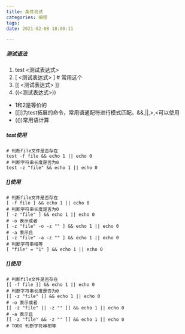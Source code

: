 ```yaml
---
title: 条件测试
categories: 编程
tags:
date: 2021-02-08 18:00:11

---
```


##### 测试语法
1. test <测试表达式>
2. [ <测试表达式> ]  # 常用这个
3. [[ <测试表达式> ]]
4. ((<测试表达式>))

- 1和2是等价的
- [[]]为test拓展的命令，常用语通配符进行模式匹配。&&,||,>,<可以使用
- (())常用语计算

##### test使用
``` shell
# 判断file文件是否存在
test -f file && echo 1 || echo 0
# 判断字符串长度是否为0
test -z "file" && echo 1 || echo 0
```
##### []使用
``` shell
# 判断file文件是否存在
[ -f file ] && echo 1 || echo 0
# 判断字符串长度是否为0
[ -z "file" ] && echo 1 || echo 0
# -o 表示或者
[ -z "file" -o -z "" ] && echo 1 || echo 0
# -a 表示且
[ -z "file" -a -z "" ] && echo 1 || echo 0
# 判断字符串相等
[ "file" = "1" ] && echo 1 || echo 0
```
##### []使用
``` shell
# 判断file文件是否存在
[[ -f file ]] && echo 1 || echo 0
# 判断字符串长度是否为0
[[ -z "file" ]] && echo 1 || echo 0
# -o 表示或者
[[ -z "file" || -z "" ]] && echo 1 || echo 0
# -a 表示且
[[ -z "file" && -z "" ]] && echo 1 || echo 0
# TODO 判断字符串相等
```